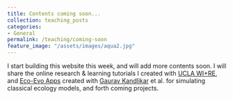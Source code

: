 ```yaml
---
title: Contents coming soon...
collection: teaching_posts
categories:
- General
permalink: /teaching/coming-soon
feature_image: "/assets/images/aqua2.jpg"
---
```


I start building this website this week, and will add more contents soon. I will share the online research & learning tutorials I created with [UCLA WI+RE](https://uclalibrary.github.io/research-tips/), and [Eco-Evo Apps](https://ecoevoapps.gitlab.io/) created with [Gaurav Kandlikar](https://gauravsk.gitlab.io/) et al. for simulating classical ecology models, and forth coming projects.
